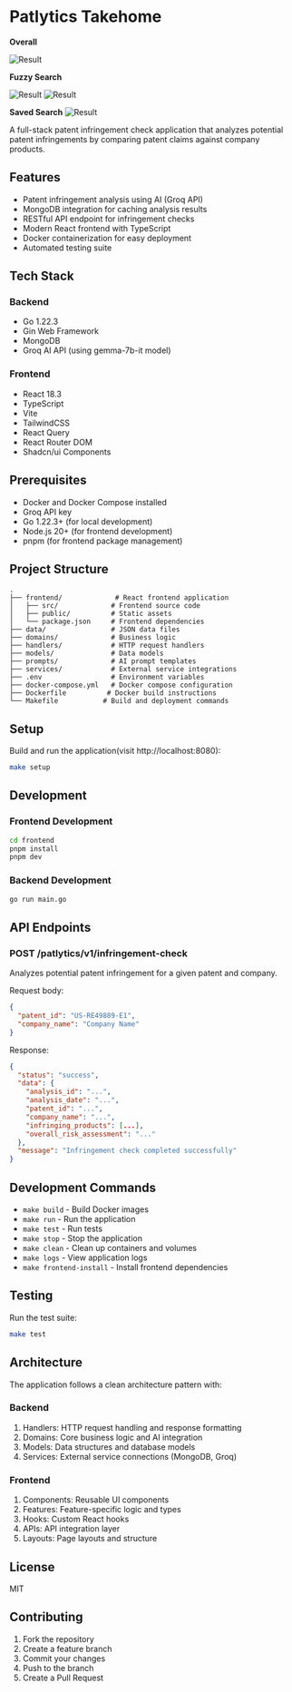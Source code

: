 # Patlytics Takehome

**Overall**

![Result](/img/result.png)

**Fuzzy Search**

![Result](/img/fuzzy-1.png)
![Result](/img/fuzzy-2.png)

**Saved Search**
![Result](/img/saved.png)

A full-stack patent infringement check application that analyzes potential patent infringements by comparing patent claims against company products.

## Features
- Patent infringement analysis using AI (Groq API)
- MongoDB integration for caching analysis results
- RESTful API endpoint for infringement checks
- Modern React frontend with TypeScript
- Docker containerization for easy deployment
- Automated testing suite

## Tech Stack
### Backend
- Go 1.22.3
- Gin Web Framework
- MongoDB
- Groq AI API (using gemma-7b-it model)

### Frontend
- React 18.3
- TypeScript
- Vite
- TailwindCSS
- React Query
- React Router DOM
- Shadcn/ui Components

## Prerequisites
- Docker and Docker Compose installed
- Groq API key
- Go 1.22.3+ (for local development)
- Node.js 20+ (for frontend development)
- pnpm (for frontend package management)

## Project Structure
```
.
├── frontend/             # React frontend application
│   ├── src/             # Frontend source code
│   ├── public/          # Static assets
│   └── package.json     # Frontend dependencies
├── data/                # JSON data files
├── domains/             # Business logic
├── handlers/            # HTTP request handlers
├── models/              # Data models
├── prompts/             # AI prompt templates
├── services/            # External service integrations
├── .env                 # Environment variables
├── docker-compose.yml   # Docker compose configuration
├── Dockerfile          # Docker build instructions
└── Makefile           # Build and deployment commands
```

## Setup
Build and run the application(visit http://localhost:8080):
```bash
make setup
```

## Development
### Frontend Development
```bash
cd frontend
pnpm install
pnpm dev
```

### Backend Development
```bash
go run main.go
```

## API Endpoints

### POST /patlytics/v1/infringement-check
Analyzes potential patent infringement for a given patent and company.

Request body:
```json
{
  "patent_id": "US-RE49889-E1",
  "company_name": "Company Name"
}
```

Response:
```json
{
  "status": "success",
  "data": {
    "analysis_id": "...",
    "analysis_date": "...",
    "patent_id": "...",
    "company_name": "...",
    "infringing_products": [...],
    "overall_risk_assessment": "..."
  },
  "message": "Infringement check completed successfully"
}
```

## Development Commands
- `make build` - Build Docker images
- `make run` - Run the application
- `make test` - Run tests
- `make stop` - Stop the application
- `make clean` - Clean up containers and volumes
- `make logs` - View application logs
- `make frontend-install` - Install frontend dependencies

## Testing
Run the test suite:
```bash
make test
```

## Architecture
The application follows a clean architecture pattern with:

### Backend
1. Handlers: HTTP request handling and response formatting
2. Domains: Core business logic and AI integration
3. Models: Data structures and database models
4. Services: External service connections (MongoDB, Groq)

### Frontend
1. Components: Reusable UI components
2. Features: Feature-specific logic and types
3. Hooks: Custom React hooks
4. APIs: API integration layer
5. Layouts: Page layouts and structure

## License
MIT

## Contributing
1. Fork the repository
2. Create a feature branch
3. Commit your changes
4. Push to the branch
5. Create a Pull Request